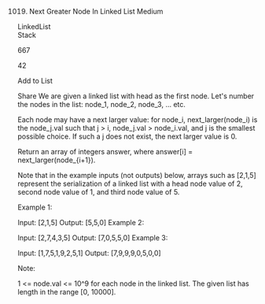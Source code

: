 1019. Next Greater Node In Linked List Medium

LinkedList  
Stack

667

42

Add to List

Share We are given a linked list with head as the first node. Let's number the nodes in the list: node_1, node_2,
node_3, ... etc.

Each node may have a next larger value: for node_i, next_larger(node_i) is the node_j.val such that j > i, node_j.val >
node_i.val, and j is the smallest possible choice. If such a j does not exist, the next larger value is 0.

Return an array of integers answer, where answer[i] = next_larger(node_{i+1}).

Note that in the example inputs (not outputs) below, arrays such as [2,1,5] represent the serialization of a linked list
with a head node value of 2, second node value of 1, and third node value of 5.

Example 1:

Input: [2,1,5]
Output: [5,5,0]
Example 2:

Input: [2,7,4,3,5]
Output: [7,0,5,5,0]
Example 3:

Input:  [1,7,5,1,9,2,5,1]
Output: [7,9,9,9,0,5,0,0]

Note:

1 <= node.val <= 10^9 for each node in the linked list. The given list has length in the range [0, 10000].